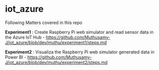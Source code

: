 # iot_azure
Following Matters covered in this repo

**Experiment1** : Create Raspberry Pi web simulator and read sensor data in the Azure IoT Hub - https://github.com/Muthusamy-J/iot_azure/blob/dev/muthu/experiment1/steps.md

**Experiment2** : Visualiza the Raspberry Pi web simulator generated data in Power BI  - https://github.com/Muthusamy-J/iot_azure/blob/dev/muthu/experiment2/steps.md
